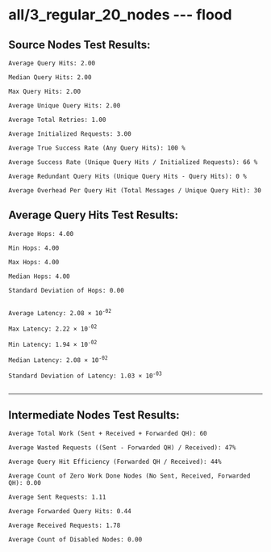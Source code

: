 # all/3_regular_20_nodes --- flood
## Source Nodes Test Results:
	Average Query Hits: 2.00

	Median Query Hits: 2.00

	Max Query Hits: 2.00

	Average Unique Query Hits: 2.00

	Average Total Retries: 1.00

	Average Initialized Requests: 3.00

	Average True Success Rate (Any Query Hits): 100 %

	Average Success Rate (Unique Query Hits / Initialized Requests): 66 %

	Average Redundant Query Hits (Unique Query Hits - Query Hits): 0 %

	Average Overhead Per Query Hit (Total Messages / Unique Query Hit): 30



## Average Query Hits Test Results:
<pre><code>Average Hops: 4.00

Min Hops: 4.00

Max Hops: 4.00

Median Hops: 4.00

Standard Deviation of Hops: 0.00


Average Latency: 2.08 × 10<sup>-02</sup>

Max Latency: 2.22 × 10<sup>-02</sup>

Min Latency: 1.94 × 10<sup>-02</sup>

Median Latency: 2.08 × 10<sup>-02</sup>

Standard Deviation of Latency: 1.03 × 10<sup>-03</sup>

</code></pre>

---------------------------------------------
## Intermediate Nodes Test Results:

	Average Total Work (Sent + Received + Forwarded QH): 60

	Average Wasted Requests ((Sent - Forwarded QH) / Received): 47%

	Average Query Hit Efficiency (Forwarded QH / Received): 44%

	Average Count of Zero Work Done Nodes (No Sent, Received, Forwarded QH): 0.00

	Average Sent Requests: 1.11

	Average Forwarded Query Hits: 0.44

	Average Received Requests: 1.78

	Average Count of Disabled Nodes: 0.00

